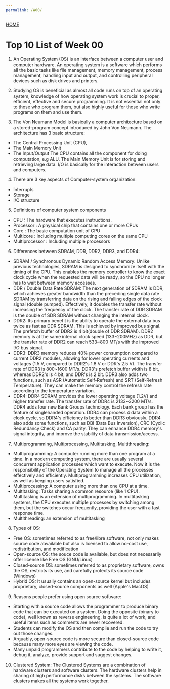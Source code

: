 ```yaml
---
permalink: /W00/
---
```


[HOME](../)

# Top 10 List of Week 00  

1. An Operating System (OS) is an interface between a computer user and computer hardware. 
An operating system is a software which performs all the basic tasks like file management, 
memory management, process management, handling input and output, and controlling peripheral 
devices such as disk drives and printers.


2. Studying OS is beneficial as almost all code runs on top of an operating system, knowledge 
of how operating system work is crucial to proper, efficient, effective and secure programming. 
It is not essential not only to those who program them, but also highly useful for those who 
write programs on them and use them.


3. The Von Neumann Model is basically a computer architecture based on a stored-program concept
introduced by John Von Neumann. 
The architecture has 3 basic structure: 
- The Central Processing Unit (CPU),
- The Main Memory Unit
- The Input/Output
The CPU contains all the component for doing computation, e.g ALU.
The Main Memory Unit is for storing and retrieving large data.
I/O is basically for the interaction between users and computers.


4. There are 3 key aspects of Computer-system organization:
- Interrupts  
- Storage  
- I/O structure  


5. Definitions of computer system components
- CPU : The hardware that executes instructions.
- Processor : A physical chip that contains one or more CPUs
- Core : The basic computation unit of CPU
- Multicore : Including multiple computing cores on the same CPU
- Multiprocessor : Including multiple processors


6. Differences between SDRAM, DDR, DDR2, DDR3, and DDR4:
- SDRAM / Synchronous Dynamic Random Access Memory:
Unlike previous technologies, SDRAM is designed to synchronize itself with the timing of the CPU. 
This enables the memory controller to know the exact clock cycle when the requested data will be 
ready, so the CPU no longer has to wait between memory accesses.
- DDR / Double Data Rate SDRAM:
The next generation of SDRAM is DDR, which achieves greater bandwidth than the preceding single 
data rate SDRAM by transferring data on the rising and falling edges of the clock signal 
(double pumped). Effectively, it doubles the transfer rate without increasing the frequency of 
the clock. The transfer rate of DDR SDRAM is the double of SDR SDRAM without changing the internal 
clock.
- DDR2:
Its primary benefit is the ability to operate the external data bus twice as fast as DDR SDRAM. 
This is achieved by improved bus signal. The prefetch buffer of DDR2 is 4 bit(double of DDR SDRAM). 
DDR2 memory is at the same internal clock speed (133~200MHz) as DDR,  but the transfer rate of DDR2 
can reach 533~800 MT/s with the improved I/O bus signal.
- DDR3:
DDR3 memory reduces 40% power consumption compared to current DDR2 modules, allowing for lower operating 
currents and voltages (1.5 V, compared to DDR2's 1.8 V or DDR's 2.5 V). The transfer rate of DDR3 is 
800~1600 MT/s. DDR3's prefetch buffer width is 8 bit, whereas DDR2's is 4 bit, and DDR's is 2 bit. 
DDR3 also adds two functions, such as ASR (Automatic Self-Refresh) and SRT (Self-Refresh Temperature). 
They can make the memory control the refresh rate according to the temperature variation.
- DDR4:
DDR4 SDRAM provides the lower operating voltage (1.2V) and higher transfer rate. The transfer rate of 
DDR4 is 2133~3200 MT/s. DDR4 adds four new Bank Groups technology. Each bank group has the feature of 
singlehanded operation. DDR4 can process 4 data within a clock cycle, so DDR4's efficiency is better 
than DDR3 obviously. DDR4 also adds some functions, such as DBI (Data Bus Inversion), CRC 
(Cyclic Redundancy Check) and CA parity. They can enhance DDR4 memory's signal integrity, and improve 
the stability of data transmission/access.


7. Multiprogramming, Multiprocessing, Multitasking, Multithreading:
- Multiprogramming: A computer running more than one program at a time. In a modern computing system, 
there are usually several concurrent application processes which want to execute. Now it is the 
responsibility of the Operating System to manage all the processes effectively and efficiently. 
Multiprogramming increases CPU utilization, as well as keeping users satisfied.
- Multiprocessing: A computer using more than one CPU at a time.
- Multitasking: Tasks sharing a common resource (like 1 CPU). Multitasking is an extension of multiprogramming. 
In multitasking systems, the CPU executes multiple processes by switching among them, but the switches occur 
frequently, providing the user with a fast response time.
- Multithreading: an extension of multitasking


8. Types of OS:  
- Free OS: sometimes referred to as free/libre software, not only makes source code abvailable but also 
is licensed to allow no-cost use, redistribution, and modification  
- Open-source OS: the souce code is available, but does not necessarily offer license like Free OS (GNU/Linux)  
- Closed-source OS: sometimes referred to as proprietary software, owns the OS, restricts its use, and 
carefully protects its source code (Windows)  
- Hybrid OS: It usually contains an open-source kernel but includes proprietary, closed-source components 
as well (Apple's MacOS)  


9. Reasons people prefer using open source software: 
- Starting with a source code allows the programmer to produce binary code that can be executed on a system. 
Doing the opposite (binary to code), well known as reverse engineering, is quite a lot of work, and useful 
items such as comments are never recovered.
- Students can modify the OS and then compile and run the code to try out those changes.
- Arguably, open-source code is more secure than closed-source code because many more eyes are viewing the code.
- Many unpaid programmers contribute to the code by helping to write it, debug it, analyze, provide support 
and suggest changes.


10. Clustered System:
The Clustered Systems are a combination of hardware clusters and software clusters. The hardware clusters 
help in sharing of high performance disks between the systems. The software clusters makes all the systems 
work together.
